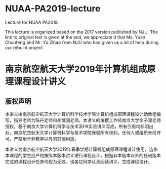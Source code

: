 # NUAA-PA2019-lecture

Lecture for NUAA PA2019.

This lecture is organized based on the 2017 version published by NJU. The link to original text is given at the end, we appreciate it that Ms. Yuan Chunfeng and Mr. Yu Zihao from NJU who had given us a lot of help during our rebulid project.

# 南京航空航天大学2019年计算机组成原理课程设计讲义

## 版权声明

本讲义由南京航空航天大学计算机科学技术学院计算机组成原理课程设计助教组编写，指导老师为陈丹老师和李博涵老师。本讲义的编撰工作经南京大学余子濠老师授权，基于南京大学计算机科学与技术系PA实验讲义写成，所有引用均标明出处。南京航空航天大学计算机科学与技术学院保留所有权利，任何人或组织未经许可，严禁用于非教学以外的其他用途。

本讲义为南京航空航天大学2019年春季学期计算机组成原理课程设计使用，选修本课程的学生应严格按照本版本讲义进行课程设计，根据非本版本以外的任何版本完成的课程设计任务均视为无效。请各位同学认真阅读讲义，完成课程设计。

